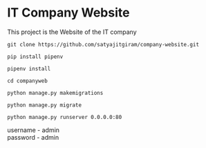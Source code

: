 
# IT Company Website
This project is the Website of the IT company

```git clone https://github.com/satyajitgiram/company-website.git```

```pip install pipenv```

```pipenv install```

```cd companyweb```

```python manage.py makemigrations```

```python manage.py migrate```

```python manage.py runserver 0.0.0.0:80```

username - admin   
password - admin

